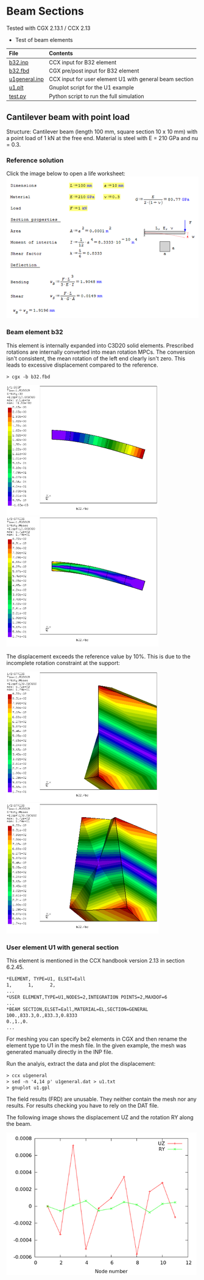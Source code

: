 # Beam Sections

Tested with CGX 2.13.1 / CCX 2.13

+ Test of beam elements

File                           | Contents    
:-------------                 | :-------------
[b32.inp](b32.inp)             | CCX input for B32 element
[b32.fbd](b32.fbd)             | CGX pre/post input for B32 element
[u1general.inp](u1general.inp) | CCX input for user element U1 with general beam section
[u1.plt](u1.plt)               | Gnuplot script for the U1 example
[test.py](test.py)             | Python script to run the full simulation


## Cantilever beam with point load

Structure: Cantilever beam (length 100 mm, square section 10 x 10 mm) with a point load of 1 kN at the free end. Material is
steel with E = 210 GPa and nu = 0.3.

### Reference solution

Click the image below to open a life worksheet:
[![Screenshot](cantilever.png)](https://en.smath.info/cloud/worksheet/RGoTsp3s)

### Beam element b32
This element is internally expanded into C3D20 solid elements. Prescribed rotations are internally converted into mean rotation MPCs. The conversion isn't consistent, the mean rotation of the left end clearly isn't zero. This leads to excessive displacement compared to the reference.

```
> cgx -b b32.fbd
```
<img src="b32-disp.png" width="400" title="Deflection for B32 element"><img src="b32-se.png" width="400" title="Equivalent stress for B32 element">

The displacement exceeds the reference value by 10%. This is due to the incomplete rotation constraint at the support:

<img src="b32-fix.png" width="400" title="The corner nodes stick to the support plane, the top and bottom midside nodes don't"><img src="b32-fix-30.png" width="400" title="The corner nodes stick to the support plane, the top and bottom midside nodes don't">

### User element U1 with general section

This element is mentioned in the CCX handbook version 2.13 in section 6.2.45.

```
*ELEMENT, TYPE=U1, ELSET=Eall
1,      1,      2,
...
*USER ELEMENT,TYPE=U1,NODES=2,INTEGRATION POINTS=2,MAXDOF=6
...
*BEAM SECTION,ELSET=Eall,MATERIAL=EL,SECTION=GENERAL
100.,833.3,0.,833.3,0.8333
0.,1.,0.
...
```
For meshing you can specify be2 elements in CGX and then rename the element type to U1 in the mesh file.
In the given example, the mesh was generated manually directly in the INP file.

Run the analyis, extract the data and plot the displacement:
```
> ccx u1general
> sed -n '4,14 p' u1general.dat > u1.txt
> gnuplot u1.gpl
```
The field results (FRD) are unusable. They neither contain the mesh nor any results.
For results checking you have to rely on the DAT file.

The following image shows the displacement UZ and the rotation RY along the beam.

<img src="u1-def.png" width="500" title="Deflection and rotation results for U1 user element">
